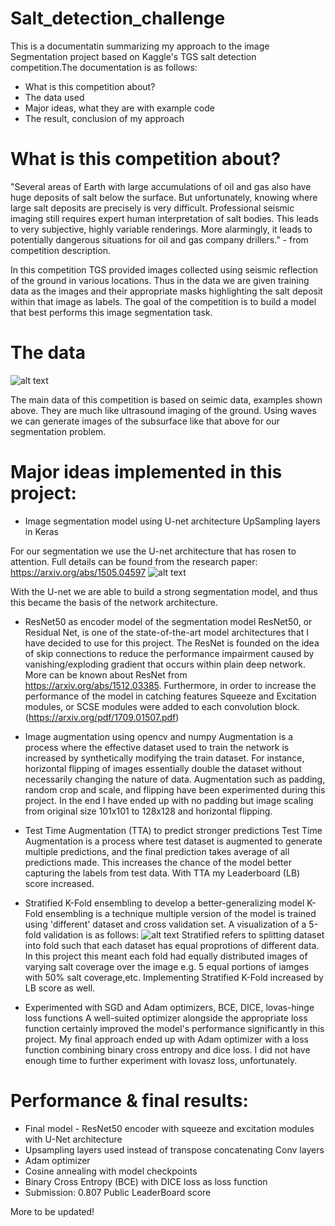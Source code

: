 # Salt_detection_challenge
This is a documentatin summarizing my approach to the image Segmentation project based on Kaggle's TGS salt detection competition.The documentation is as follows:
* What is this competition about?
* The data used
* Major ideas, what they are with example code
* The result, conclusion of my approach

# What is this competition about? 
"Several areas of Earth with large accumulations of oil and gas also have huge deposits of salt below the surface.
But unfortunately, knowing where large salt deposits are precisely is very difficult. Professional seismic imaging still requires expert human interpretation of salt bodies. This leads to very subjective, highly variable renderings. More alarmingly, it leads to potentially dangerous situations for oil and gas company drillers." - from competition description.

In this competition TGS provided images collected using seismic reflection of the ground in various locations. Thus in the data we are given training data as the images and their appropriate masks highlighting the salt deposit within that image as labels. The goal of the competition is to build a model that best performs this image segmentation task.

# The data
![alt text](https://wiki.seg.org/wiki/Salt-flank_reflections#/media/File:Ch05_fig0-1.png)

The main data of this competition is based on seimic data, examples shown above. They are much like ultrasound imaging of the ground. Using waves we can generate images of the subsurface like that above for our segmentation problem. 

# Major ideas implemented in this project:
* Image segmentation model using U-net architecture UpSampling layers in Keras

For our segmentation we use the U-net architecture that has rosen to attention. Full details can be found from the research paper: https://arxiv.org/abs/1505.04597 
![alt text](https://cdn-images-1.medium.com/max/1600/1*q3vqSaSTgYzpbk1KIBmWsw.png)

With the U-net we are able to build a strong segmentation model, and thus this became the basis of the network architecture.

* ResNet50 as encoder model of the segmentation model
ResNet50, or Residual Net, is one of the state-of-the-art model architectures that I have decided to use for this project. The ResNet is founded on the idea of skip connections to reduce the performance impairment caused by vanishing/exploding gradient that occurs within plain deep network. More can be known about ResNet from https://arxiv.org/abs/1512.03385. Furthermore, in order to increase the performance of the model in catching features Squeeze and Excitation modules, or SCSE modules were added to each convolution block. (https://arxiv.org/pdf/1709.01507.pdf)

* Image augmentation using opencv and numpy
Augmentation is a process where the effective dataset used to train the network is increased by synthetically modifying the train dataset. For instance, horizontal flipping of images essentially double the dataset without necessarily changing the nature of data. Augmentation such as padding, random crop and scale, and flipping have been experimented during this project. In the end I have ended up with no padding but image scaling from original size 101x101 to 128x128 and horizontal flipping.

* Test Time Augmentation (TTA) to predict stronger predictions
Test Time Augmentation is a process where test dataset is augmented to generate multiple predictions, and the final prediction takes average of all predictions made. This increases the chance of the model better capturing the labels from test data. With TTA my Leaderboard (LB) score increased.

* Stratified K-Fold ensembling to develop a better-generalizing model
K-Fold ensembling is a technique multiple version of the model is trained using 'different' dataset and cross validation set. A visualization of a 5-fold validation is as follows:
![alt text](https://i.stack.imgur.com/1fXzJ.png)
Stratified refers to splitting dataset into fold such that each dataset has equal proprotions of different data. In this project this meant each fold had equally distributed images of varying salt coverage over the image e.g. 5 equal portions of iamges with 50% salt coverage,etc. Implementing Stratified K-Fold increased by LB score as well. 

* Experimented with SGD and Adam optimizers, BCE, DICE, lovas-hinge loss functions
A well-suited optimizer alongside the appropriate loss function certainly improved the model's performance significantly in this project. My final approach ended up with Adam optimizer with a loss function combining binary cross entropy and dice loss. I did not have enough time to further experiment with lovasz loss, unfortunately. 

# Performance & final results:
* Final model - ResNet50 encoder with squeeze and excitation modules with U-Net architecture
* Upsampling layers used instead of transpose concatenating Conv layers
* Adam optimizer
* Cosine annealing with model checkpoints
* Binary Cross Entropy (BCE) with DICE loss as loss function
* Submission: 0.807 Public LeaderBoard score


More to be updated!

